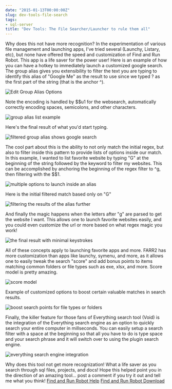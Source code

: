 ```yaml
---
date: "2015-01-13T00:00:00Z"
slug: dev-tools-file-search
tags:
- sql-server
title: "Dev Tools: The File Searcher/Launcher to rule them all"
---
```


Why does this not have more recognition? In the experimentation of various file management and launching apps, I've tried several (Launchy, Listary, etc), but none have offered the speed and customization of Find and Run Robot. This app is a life saver for the power user! Here is an example of how you can have a hotkey to immediately launch a customized google search. The group alias gives you extensibility to filter the text you are typing to identify this alias of "Google Me" as the result to use since we typed ? as the first part of the string (that is the anchor ^).

![Edit Group Alias Options](/images/FARR2_1_Edit_Group_Alias-2015-01-13_07_41_58_hpabr7.png)

Note the encoding is handled by $$u1 for the websearch, automatically correctly encoding spaces, semicolons, and other characters.

![group alias list example](/images/FARR2_2_Options-2015-01-13_07_42_21_tq81fn.png)

Here's the final result of what you'd start typing.

![filtered group alias shows google search](/images/FARR2_3_Find_and_Run_Robot_2___Tuesday_January_13_2015_-_7_42_AM-2015-01-13_07_43_21_k6wuxk.png)

The cool part about this is the ability to not only match the initial regex, but also to filter inside this pattern to provide lists of options inside our match. In this example, I wanted to list favorite website by typing "G" at the beginning of the string followed by the keyword to filter my websites. This can be accomplished by anchoring the beginning of the regex filter to ^g, then filtering with the $$1.

![multiple options to launch inside an alias](/images/FARR2_4_Edit_Group_Alias-2015-01-13_07_52_25_rq5ord.png)

Here is the initial filtered match based only on "G"

![filtering the results of the alias further](/images/FARR2_5_Find_and_Run_Robot_2___Tuesday_January_13_2015_-_7_52_AM-2015-01-13_07_53_08_ulmo8z.png)

And finally the magic happens when the letters after "g" are parsed to get the website I want. This allows one to launch favorite websites easily, and you could even customize the url or more based on what regex magic you work!

![the final result with minimal keystrokes](/images/FARR2_6_Find_and_Run_Robot_2___Tuesday_January_13_2015_-_7_52_AM-2015-01-13_07_53_14_ejmama.png)

All of these concepts apply to launching favorite apps and more. FARR2 has more customization than apps like launchy, symenu, and more, as it allows one to easily tweak the search "score" and add bonus points to items matching common folders or file types such as exe, xlsx, and more. Score model is pretty amazing.

![score model](/images/FARR2_6_Options-2015-01-13_08_03_15_yojqfl.png)

Example of customized options to boost certain valuable matches in search results.

![boost search points for file types or folders](/images/FARR2_7_Options-2015-01-13_08_03_21_yiwpob.png)

Finally, the killer feature for those fans of Everything search tool (Void) is the integration of the Everything search engine as an option to quickly search your entire computer in millseconds. You can easily setup a search filter with a space at the beginning so that all you have to do is type space and your search phrase and it will switch over to using the plugin search engine.

![everything search engine integration](/images/FARR2_8_Plugin_Manager-2015-01-13_08_03_47_bqwkdp.png)

Why does this tool not get more recognization! What a life saver as you search through sql files, projects, and docs! Hope this helped point you in the direction of an amazing tool... post a comment if you try it out and tell me what you think! [Find and Run Robot Help](http://goo.gl/rQ3YEE) [Find and Run Robot Download](http://goo.gl/RIjaoF)

